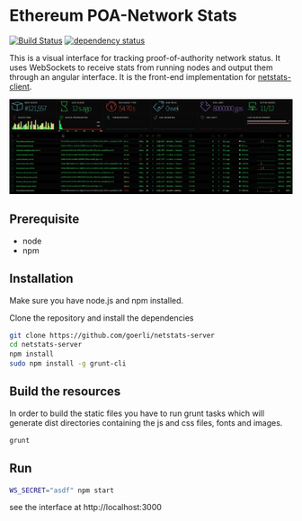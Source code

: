 Ethereum POA-Network Stats
============
[![Build Status][travis-image]][travis-url] [![dependency status][dep-image]][dep-url]

This is a visual interface for tracking proof-of-authority network status. It uses WebSockets to receive stats from running nodes and output them through an angular interface. It is the front-end implementation for [netstats-client](https://github.com/goerli/netstats-client).

![Screenshot](src/images/screenshot-v0.1.0.png "Screenshot")

## Prerequisite
* node
* npm

## Installation
Make sure you have node.js and npm installed.

Clone the repository and install the dependencies

```bash
git clone https://github.com/goerli/netstats-server
cd netstats-server
npm install
sudo npm install -g grunt-cli
```

## Build the resources
In order to build the static files you have to run grunt tasks which will generate dist directories containing the js and css files, fonts and images.

```bash
grunt
```

## Run

```bash
WS_SECRET="asdf" npm start
```
see the interface at http://localhost:3000

[travis-image]: https://travis-ci.org/goerli/netstats-server.svg
[travis-url]: https://travis-ci.org/goerli/netstats-server
[dep-image]: https://david-dm.org/goerli/netstats-server.svg
[dep-url]: https://david-dm.org/goerli/netstats-server
